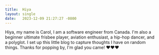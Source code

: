 ```yaml
---
title:  Hiya
layout: single
date:   2023-12-09 21:27:27 -0800
---
```

Hiya, my name is Carol, I am a software engineer from Canada. I'm also a beginner ultimate frisbee player, aviation enthusiast, a hip-hop dancer, and a polyglot. I set up this little blog to capture thoughts I have on random things. Thanks for popping by, I'm glad you came! :heart::heart::heart:
